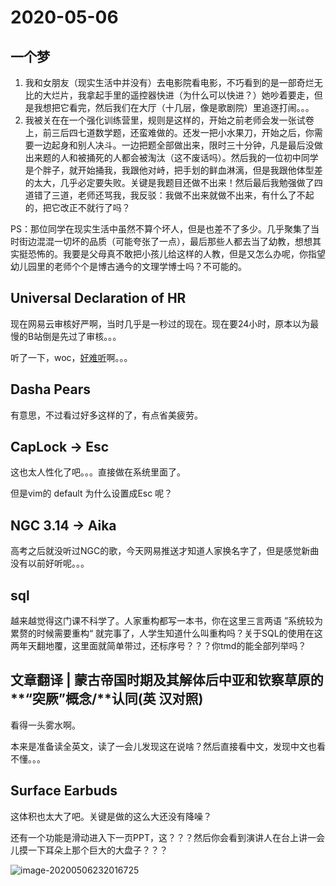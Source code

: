 #  2020-05-06

## 一个梦

1. 我和女朋友（现实生活中并没有）去电影院看电影，不巧看到的是一部奇烂无比的大烂片，我拿起手里的遥控器快进（为什么可以快进？）她吵着要走，但是我想把它看完，然后我们在大厅（十几层，像是歌剧院）里追逐打闹。。。
2. 我被关在在一个强化训练营里，规则是这样的，开始之前老师会发一张试卷上，前三后四七道数学题，还蛮难做的。还发一把小水果刀，开始之后，你需要一边起身和别人决斗。一边把题全部做出来，限时三十分钟，凡是最后没做出来题的人和被捅死的人都会被淘汰（这不废话吗）。然后我的一位初中同学是个胖子，就开始捅我，我跟他对峙，把手划的鲜血淋漓，但是我跟他体型差的太大，几乎必定要失败。关键是我题目还做不出来！然后最后我勉强做了四道错了三道，老师还骂我，我反驳：我做不出来就做不出来，有什么了不起的，把它改正不就行了吗？

PS：那位同学在现实生活中虽然不算个坏人，但是也差不了多少。几乎聚集了当时街边混混一切坏的品质（可能夸张了一点），最后那些人都去当了幼教，想想其实挺恐怖的。我要是父母真不敢把小孩儿给这样的人教，但是又怎么办呢，你指望幼儿园里的老师个个是博古通今的文理学博士吗？不可能的。

## Universal Declaration of HR

现在网易云审核好严啊，当时几乎是一秒过的现在。现在要24小时，原本以为最慢的B站倒是先过了审核。。。

听了一下，woc，[好难听](http://music.163.com/dj?id=2067033186&userid=40456901)啊。。。



## Dasha Pears

有意思，不过看过好多这样的了，有点省美疲劳。

## CapLock -> Esc

这也太人性化了吧。。。直接做在系统里面了。

但是vim的 default 为什么设置成Esc 呢？

## NGC 3.14 -> Aika

高考之后就没听过NGC的歌，今天网易推送才知道人家换名字了，但是感觉新曲没有以前好听呢。。。

## sql

越来越觉得这门课不科学了。人家重构都写一本书，你在这里三言两语 ”系统较为累赘的时候需要重构“ 就完事了，人学生知道什么叫重构吗？关于SQL的使用在这两年天翻地覆，这里面就简单带过，还标序号？？？你tmd的能全部列举吗？

## 文章翻译 **|** 蒙古帝国时期及其解体后中亚和钦察草原的**“**突厥**”**概念**/**认同(英 汉对照)

看得一头雾水啊。

本来是准备读全英文，读了一会儿发现这在说啥？然后直接看中文，发现中文也看不懂。。。                                                                                                                                                                                                                                                                                                                                                                                                                                                                                                                                                                                                                                                                                                                                                                                                                                                                                                                                                                                                                                                                                                                                                                                                                                                                                                                                                                                                                                                                                                                                                                                                                                                                                                                                                                                                                                                                                                                                                                                                                                                                                                                                                                                                                                                                                                                                                                                                                                                                                                                                                                                                                                                                                                                                                                                                                                                                                                                                                                                                                                                                                                                                                                                                                                                                                                                                                                                                                                                                                                                                                                                                                                                                                                                                                                                                                                                                                                                                                                                                                                                                                               

## Surface Earbuds

这体积也太大了吧。关键是做的这么大还没有降噪？

还有一个功能是滑动进入下一页PPT，这？？？然后你会看到演讲人在台上讲一会儿摸一下耳朵上那个巨大的大盘子？？？

![image-20200506232016725](https://tva1.sinaimg.cn/large/007S8ZIlgy1gej54k3myuj30kh0rbn60.jpg)